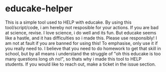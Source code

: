 # educake-helper
This is a simple tool used to HELP with educake. By using this tool/script/code, i am hereby not resposible for your actions.
If you are bad at science, revise. I love science, i do well and its fun. But educake seems like a hastle, and it has difficulties so i made this.
Please use responsibly! I am not at fault if you are banned for using this!
To emphasise, only use it if you really need to. I believe that you need to do homework to get that skill in school, but by all means i understand the struggle of "oh this educake is too many questions long oh no!", so thats why i made this tool to HELP students.
If you would like to reach out, make a ticket in the issue section.
